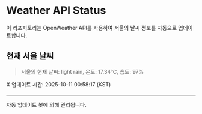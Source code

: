 
# Weather API Status

이 리포지토리는 OpenWeather API를 사용하여 서울의 날씨 정보를 자동으로 업데이트합니다.

## 현재 서울 날씨
> 서울의 현재 날씨: light rain, 온도: 17.34°C, 습도: 97%

⏳ 업데이트 시간: 2025-10-11 00:58:17 (KST)

---
자동 업데이트 봇에 의해 관리됩니다.
